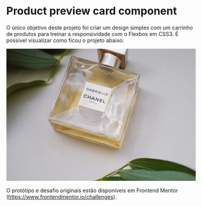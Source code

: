 # Product preview card component

O único objetivo deste projeto foi criar um design simples com um carrinho de produtos para treinar a responsividade com o Flexbox em CSS3. É possível visualizar como ficou o projeto abaixo:


<img src="https://github.com/petrucc1/product-preview-card-component/blob/main/images/image-product-mobile.jpg" alt="Imagem de um vidro transparente de perfume da marca Chanel deitado em uma bancada.">


O protótipo e desafio originais estão disponíveis em Frontend Mentor (https://www.frontendmentor.io/challenges).
